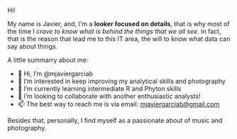 Hi!

My name is Javier, and,
I'm a **looker focused on details**, that is why most of the time I *crave to know what is behind the things that we all see*. In fact, that is the reason that lead me to this IT area, the will to know what data can say about things.

A little summarry about me:

- 👋 Hi, I’m @mjaviergarciab
- 👀 I’m interested in keep improving my analytical skills and photography
- 🌱 I’m currently learning intermediate R and Phyton skills
- 💞️ I’m looking to collaborate with another enthusiastic analysts!
- 📫 The best way to reach me is via email: mjaviergarciab@gmail.com

Besides that, personally, I find myself as a passionate about of music and photography. 

<!---
mjaviergarciab/mjaviergarciab is a ✨ special ✨ repository because its `README.md` (this file) appears on your GitHub profile.
You can click the Preview link to take a look at your changes.
--->
